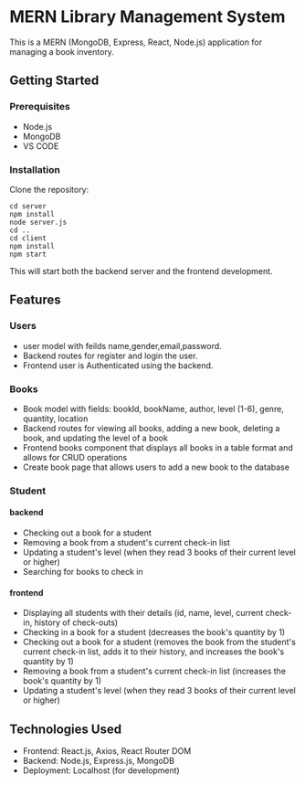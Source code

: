 # MERN Library Management System

This is a MERN (MongoDB, Express, React, Node.js) application for managing a book inventory. 

## Getting Started
### Prerequisites
- Node.js
- MongoDB
- VS CODE

### Installation
 Clone the repository:
 ```
 cd server
 npm install
 node server.js
 cd ..
 cd client
 npm install
 npm start
```


This will start both the backend server and the frontend development.

## Features

### Users
- user model with feilds name,gender,email,password.
- Backend routes for register and login the user.
- Frontend user is Authenticated using the backend.

### Books
- Book model with fields: bookId, bookName, author, level (1-6), genre, quantity, location
- Backend routes for viewing all books, adding a new book, deleting a book, and updating the level of a book
- Frontend books component that displays all books in a table format and allows for CRUD operations
- Create book page that allows users to add a new book to the database

### Student

#### backend
- Checking out a book for a student
- Removing a book from a student's current check-in list
- Updating a student's level (when they read 3 books of their current level or higher)
- Searching for books to check in
#### frontend
- Displaying all students with their details (id, name, level, current check-in, history of check-outs)
- Checking in a book for a student (decreases the book's quantity by 1)
- Checking out a book for a student (removes the book from the student's current check-in list, adds it to their history, and increases the book's quantity by 1)
- Removing a book from a student's current check-in list (increases the book's quantity by 1)
- Updating a student's level (when they read 3 books of their current level or higher)


## Technologies Used

- Frontend: React.js, Axios, React Router DOM
- Backend: Node.js, Express.js, MongoDB
- Deployment: Localhost (for development)
